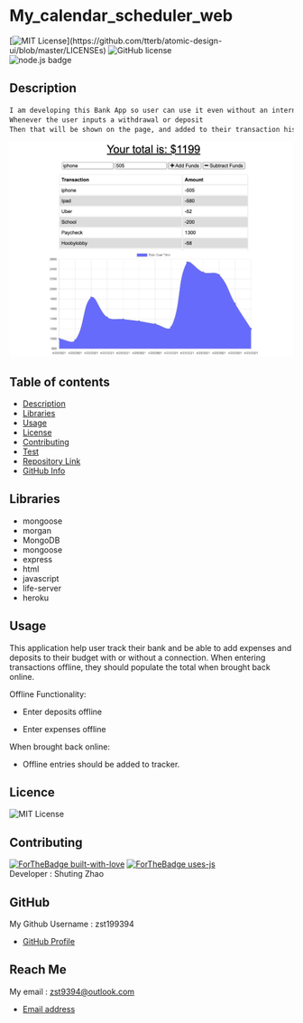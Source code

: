 
  # **My_calendar_scheduler_web**

  [![MIT License](https://img.shields.io/apm/l/atomic-design-ui.svg?)](https://github.com/tterb/atomic-design-ui/blob/master/LICENSEs) ![GitHub license](https://img.shields.io/badge/Made%20by-%40zst199394-orange)    
  ![node.js badge](https://img.shields.io/badge/node.js%20-%2343853D.svg?&style=for-the-badge&logo=node.js&logoColor=white)    
  

  ## Description
  ```md
  I am developing this Bank App so user can use it even without an internet connection.
  Whenever the user inputs a withdrawal or deposit
  Then that will be shown on the page, and added to their transaction history when their connection is back online.
  ```

 ![myweb](/public/icons/18screen.png) 

  ## Table of contents
  - [Description](#Description)
  - [Libraries](#Libraries)
  - [Usage](#Usage)
  - [License](#License)
  - [Contributing](#Contributing)
  - [Test](#Test)
  - [Repository Link](#Repository)
  - [GitHub Info](#GitHub) 

  ## Libraries
   * mongoose
   * morgan
   * MongoDB
   * mongoose
   * express
   * html
   * javascript
   * life-server
   * heroku
     

  ## Usage
  This application help user track their bank and be able to add expenses and deposits to their budget with or without a connection. When entering transactions offline, they should populate the total when brought back online.

  Offline Functionality:

  * Enter deposits offline

  * Enter expenses offline

  When brought back online:

  * Offline entries should be added to tracker.

  ## Licence
 ![MIT License](https://img.shields.io/apm/l/atomic-design-ui.svg?) 
  
  ## Contributing
  [![ForTheBadge built-with-love](http://ForTheBadge.com/images/badges/built-with-love.svg)](https://GitHub.com/Naereen/)
  [![ForTheBadge uses-js](http://ForTheBadge.com/images/badges/uses-js.svg)](http://ForTheBadge.com)  
       Developer : Shuting Zhao


  ## GitHub
  My Github Username : zst199394
  - [GitHub Profile](http://github.com/zst199394)

  
  ## Reach Me 
  My email : zst9394@outlook.com
  - [Email address](zst9394@outlook.com)

